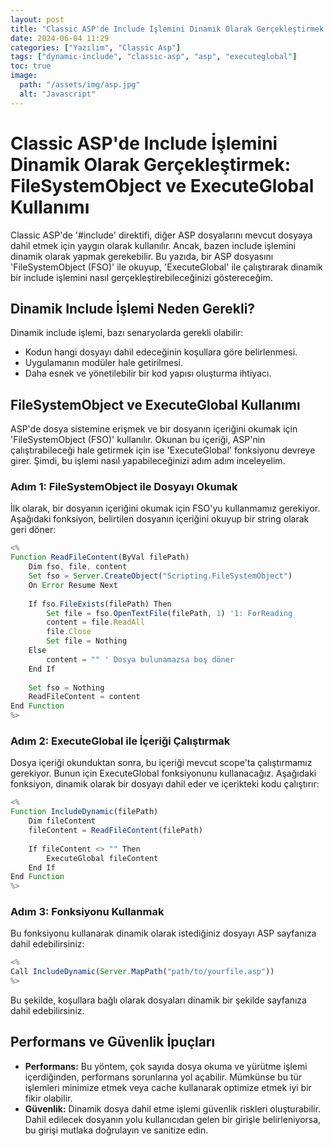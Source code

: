 ```yaml
---
layout: post
title: "Classic ASP'de Include İşlemini Dinamik Olarak Gerçekleştirmek: FileSystemObject ve ExecuteGlobal Kullanımı"
date: 2024-06-04 11:29
categories: ["Yazılım", "Classic Asp"]
tags: ["dynamic-include", "classic-asp", "asp", "executeglobal"]
toc: true
image:
  path: "/assets/img/asp.jpg"
  alt: "Javascript"
---
```


# Classic ASP'de Include İşlemini Dinamik Olarak Gerçekleştirmek: FileSystemObject ve ExecuteGlobal Kullanımı

Classic ASP'de '#include' direktifi, diğer ASP dosyalarını mevcut dosyaya dahil etmek için yaygın olarak kullanılır. Ancak, bazen include işlemini dinamik olarak yapmak gerekebilir. Bu yazıda, bir ASP dosyasını 'FileSystemObject (FSO)' ile okuyup, 'ExecuteGlobal' ile çalıştırarak dinamik bir include işlemini nasıl gerçekleştirebileceğinizi göstereceğim.

## Dinamik Include İşlemi Neden Gerekli?
Dinamik include işlemi, bazı senaryolarda gerekli olabilir:
- Kodun hangi dosyayı dahil edeceğinin koşullara göre belirlenmesi.
- Uygulamanın modüler hale getirilmesi.
- Daha esnek ve yönetilebilir bir kod yapısı oluşturma ihtiyacı.

## FileSystemObject ve ExecuteGlobal Kullanımı
ASP'de dosya sistemine erişmek ve bir dosyanın içeriğini okumak için 'FileSystemObject (FSO)' kullanılır. Okunan bu içeriği, ASP'nin çalıştırabileceği hale getirmek için ise 'ExecuteGlobal' fonksiyonu devreye girer. Şimdi, bu işlemi nasıl yapabileceğinizi adım adım inceleyelim.

### Adım 1: FileSystemObject ile Dosyayı Okumak
İlk olarak, bir dosyanın içeriğini okumak için FSO'yu kullanmamız gerekiyor. Aşağıdaki fonksiyon, belirtilen dosyanın içeriğini okuyup bir string olarak geri döner:

```javascript
<%
Function ReadFileContent(ByVal filePath)
    Dim fso, file, content
    Set fso = Server.CreateObject("Scripting.FileSystemObject")
    On Error Resume Next
    
    If fso.FileExists(filePath) Then
        Set file = fso.OpenTextFile(filePath, 1) '1: ForReading
        content = file.ReadAll
        file.Close
        Set file = Nothing
    Else
        content = "" ' Dosya bulunamazsa boş döner
    End If
    
    Set fso = Nothing
    ReadFileContent = content
End Function
%>
```

### Adım 2: ExecuteGlobal ile İçeriği Çalıştırmak
Dosya içeriği okunduktan sonra, bu içeriği mevcut scope'ta çalıştırmamız gerekiyor. Bunun için ExecuteGlobal fonksiyonunu kullanacağız. Aşağıdaki fonksiyon, dinamik olarak bir dosyayı dahil eder ve içerikteki kodu çalıştırır:

```javascript
<%
Function IncludeDynamic(filePath)
    Dim fileContent
    fileContent = ReadFileContent(filePath)
    
    If fileContent <> "" Then
        ExecuteGlobal fileContent
    End If
End Function
%>
```

### Adım 3: Fonksiyonu Kullanmak
Bu fonksiyonu kullanarak dinamik olarak istediğiniz dosyayı ASP sayfanıza dahil edebilirsiniz:

```javascript
<%
Call IncludeDynamic(Server.MapPath("path/to/yourfile.asp"))
%>
```
Bu şekilde, koşullara bağlı olarak dosyaları dinamik bir şekilde sayfanıza dahil edebilirsiniz.

## Performans ve Güvenlik İpuçları
- **Performans:** Bu yöntem, çok sayıda dosya okuma ve yürütme işlemi içerdiğinden, performans sorunlarına yol açabilir. Mümkünse bu tür işlemleri minimize etmek veya cache kullanarak optimize etmek iyi bir fikir olabilir.
- **Güvenlik:** Dinamik dosya dahil etme işlemi güvenlik riskleri oluşturabilir. Dahil edilecek dosyanın yolu kullanıcıdan gelen bir girişle belirleniyorsa, bu girişi mutlaka doğrulayın ve sanitize edin.